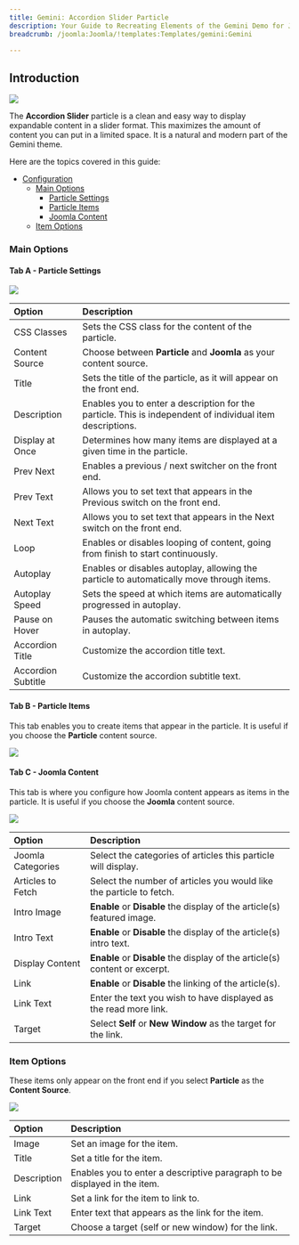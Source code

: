 ```yaml
---
title: Gemini: Accordion Slider Particle
description: Your Guide to Recreating Elements of the Gemini Demo for Joomla
breadcrumb: /joomla:Joomla/!templates:Templates/gemini:Gemini

---
```


## Introduction

![](assets/particle_accordionslider1.jpeg)

The **Accordion Slider** particle is a clean and easy way to display expandable content in a slider format. This maximizes the amount of content you can put in a limited space. It is a natural and modern part of the Gemini theme.

Here are the topics covered in this guide:

* [Configuration](#configuration)
    - [Main Options](#main-options)
        + [Particle Settings](#tab-a---particle-settings)
        + [Particle Items](#tab-b---particle-items)
        + [Joomla Content](#tab-c---joomla-content)
    - [Item Options](#item-options)

### Main Options

#### Tab A - Particle Settings

![](assets/particle_accordionslider2.jpeg)

| Option             | Description                                                                                               |
| :-----             | :-----                                                                                                    |
| CSS Classes        | Sets the CSS class for the content of the particle.                                                       |
| Content Source     | Choose between **Particle** and **Joomla** as your content source.                                     |
| Title              | Sets the title of the particle, as it will appear on the front end.                                       |
| Description        | Enables you to enter a description for the particle. This is independent of individual item descriptions. |
| Display at Once    | Determines how many items are displayed at a given time in the particle.                                  |
| Prev Next          | Enables a previous / next switcher on the front end.                                                      |
| Prev Text          | Allows you to set text that appears in the Previous switch on the front end.                              |
| Next Text          | Allows you to set text that appears in the Next switch on the front end.                                  |
| Loop               | Enables or disables looping of content, going from finish to start continuously.                          |
| Autoplay           | Enables or disables autoplay, allowing the particle to automatically move through items.                  |
| Autoplay Speed     | Sets the speed at which items are automatically progressed in autoplay.                                   |
| Pause on Hover     | Pauses the automatic switching between items in autoplay.                                                 |
| Accordion Title    | Customize the accordion title text.                                                                       |
| Accordion Subtitle | Customize the accordion subtitle text.                                                                    |

#### Tab B - Particle Items

This tab enables you to create items that appear in the particle. It is useful if you choose the **Particle** content source.

![](assets/particle_accordionslider3.jpeg)

#### Tab C - Joomla Content

This tab is where you configure how Joomla content appears as items in the particle. It is useful if you choose the **Joomla** content source.

![](assets/particle_accordionslider4.jpeg)

| Option            | Description                                                                 |
| :-----            | :-----                                                                      |
| Joomla Categories | Select the categories of articles this particle will display.               |
| Articles to Fetch | Select the number of articles you would like the particle to fetch.         |
| Intro Image       | **Enable** or **Disable** the display of the article(s) featured image.     |
| Intro Text        | **Enable** or **Disable** the display of the article(s) intro text.         |
| Display Content   | **Enable** or **Disable** the display of the article(s) content or excerpt. |
| Link              | **Enable** or **Disable** the linking of the article(s).                    |
| Link Text         | Enter the text you wish to have displayed as the read more link.            |
| Target            | Select **Self** or **New Window** as the target for the link.               |

### Item Options

These items only appear on the front end if you select **Particle** as the **Content Source**.

![](assets/particle_accordionslider5.jpeg)

| Option      | Description                                                               |
| :-----      | :-----                                                                    |
| Image       | Set an image for the item.                                                |
| Title       | Set a title for the item.                                                 |
| Description | Enables you to enter a descriptive paragraph to be displayed in the item. |
| Link        | Set a link for the item to link to.                                       |
| Link Text   | Enter text that appears as the link for the item.                         |
| Target      | Choose a target (self or new window) for the link.                        |
